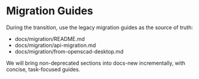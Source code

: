 # Migration Guides

During the transition, use the legacy migration guides as the source of truth:
- docs/migration/README.md
- docs/migration/api-migration.md
- docs/migration/from-openscad-desktop.md

We will bring non-deprecated sections into docs-new incrementally, with concise, task-focused guides.
